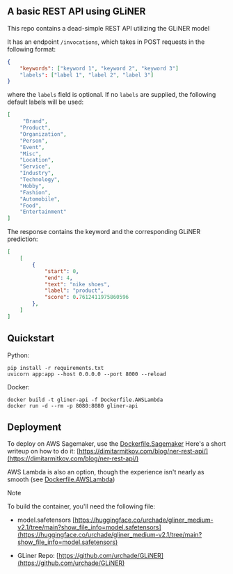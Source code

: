 ## A basic REST API using GLiNER

This repo contains a dead-simple REST API utilizing the GLiNER model

It has an endpoint `/invocations`, which takes in POST requests in the following format:
```json
{
    "keywords": ["keyword 1", "keyword 2", "keyword 3"]
    "labels": ["label 1", "label 2", "label 3"]
}
```

where the `labels` field is optional. If no `labels` are supplied, the following default labels will be used:

```json
[
     "Brand",
    "Product",
    "Organization",
    "Person",
    "Event",
    "Misc",
    "Location",
    "Service",
    "Industry",
    "Technology",
    "Hobby",
    "Fashion",
    "Automobile",
    "Food",
    "Entertainment"
]
```

The response contains the keyword and the corresponding GLiNER prediction:

```json
[
	[
		{
			"start": 0,
			"end": 4,
			"text": "nike shoes",
			"label": "product",
			"score": 0.7612411975860596
		},
    ]
]
```

## Quickstart

Python:
```
pip install -r requirements.txt
uvicorn app:app --host 0.0.0.0 --port 8000 --reload
```

Docker:
```
docker build -t gliner-api -f Dockerfile.AWSLambda
docker run -d --rm -p 8080:8080 gliner-api
```

## Deployment

To deploy on AWS Sagemaker, use the [Dockerfile.Sagemaker](./Dockerfile.Sagemaker)
Here's a short writeup on how to do it: [https://dimitarmitkov.com/blog/ner-rest-api/](https://dimitarmitkov.com/blog/ner-rest-api/)

AWS Lambda is also an option, though the experience isn't nearly as smooth (see [Dockerfile.AWSLambda](./Dockerfile.AWSLambda))

> [!NOTE]  
> To build the container, you'll need the following file:
> - model.safetensors [https://huggingface.co/urchade/gliner_medium-v2.1/tree/main?show_file_info=model.safetensors](https://huggingface.co/urchade/gliner_medium-v2.1/tree/main?show_file_info=model.safetensors)


- GLiner Repo: [https://github.com/urchade/GLiNER](https://github.com/urchade/GLiNER)

